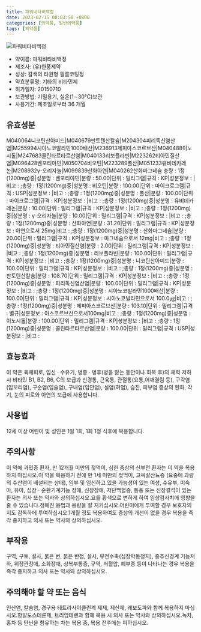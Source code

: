```yaml
---
title: 파워비타비백정
date: 2023-02-15 00:03:58 +0800
categories: [의약품, 일반의약품]
tags: [의약품]
---
```

![파워비타비백정](https://nedrug.mfds.go.kr/pbp/cmn/itemImageDownload/147427100481600066)

- 약이름: 파워비타비백정
- 제조사: (유)한풍제약
- 성상: 갈색의 타원형 필름코팅정
- 약효분류명: 기타의 비타민제
- 허가일자: 20150710
- 보관방법: 기밀용기, 실온(1∼30℃)보관
- 사용기간: 제조일로부터 36 개월
## 유효성분
M040064니코틴산아미드|M040679판토텐산칼슘|M204304피리독신염산염|M255994시아노코발라민1000배산|M236913제피아스코르브산|M040488이노시톨|M247683콜린타르타르산염|M040133리보플라빈|M223262티아민질산염|M096428벤포티아민|M050704비오틴|M223289폴산|M051233유비데카레논|M208932γ-오리자놀|M099839산화아연|M040262산화마그네슘
총량 : 1정(1200mg)중|성분명 : 벤포티아민|분량 : 50.00|단위 : 밀리그램|규격 : KP|성분정보 : |비고 : ;총량 : 1정(1200mg)중|성분명 : 비오틴|분량 : 100.00|단위 : 마이크로그램|규격 : USP|성분정보 : |비고 : ;총량 : 1정(1200mg)중|성분명 : 폴산|분량 : 100.00|단위 : 마이크로그램|규격 : KP|성분정보 : |비고 : ;총량 : 1정(1200mg)중|성분명 : 유비데카레논|분량 : 10.00|단위 : 밀리그램|규격 : KP|성분정보 : |비고 : ;총량 : 1정(1200mg)중|성분명 : γ-오리자놀|분량 : 10.00|단위 : 밀리그램|규격 : KP|성분정보 : |비고 : ;총량 : 1정(1200mg)중|성분명 : 산화아연|분량 : 31.20|단위 : 밀리그램|규격 : KP|성분정보 : 아연으로서 25mg|비고 : ;총량 : 1정(1200mg)중|성분명 : 산화마그네슘|분량 : 20.00|단위 : 밀리그램|규격 : KP|성분정보 : 마그네슘으로서 12mg|비고 : ;총량 : 1정(1200mg)중|성분명 : 티아민질산염|분량 : 2.00|단위 : 밀리그램|규격 : KP|성분정보 : |비고 : ;총량 : 1정(1200mg)중|성분명 : 리보플라빈|분량 : 100.00|단위 : 밀리그램|규격 : KP|성분정보 : |비고 : ;총량 : 1정(1200mg)중|성분명 : 니코틴산아미드|분량 : 100.00|단위 : 밀리그램|규격 : KP|성분정보 : |비고 : ;총량 : 1정(1200mg)중|성분명 : 판토텐산칼슘|분량 : 108.70|단위 : 밀리그램|규격 : KP|성분정보 : |비고 : ;총량 : 1정(1200mg)중|성분명 : 피리독신염산염|분량 : 100.00|단위 : 밀리그램|규격 : KP|성분정보 : |비고 : ;총량 : 1정(1200mg)중|성분명 : 시아노코발라민1000배산|분량 : 100.00|단위 : 밀리그램|규격 : KP|성분정보 : 시아노코발라민으로서 100.0㎍|비고 : ;총량 : 1정(1200mg)중|성분명 : 제피아스코르브산|분량 : 103.10|단위 : 밀리그램|규격 : 별규|성분정보 : 아스코르브산으로서100mg|비고 : ;총량 : 1정(1200mg)중|성분명 : 이노시톨|분량 : 100.00|단위 : 밀리그램|규격 : KP|성분정보 : |비고 : ;총량 : 1정(1200mg)중|성분명 : 콜린타르타르산염|분량 : 100.00|단위 : 밀리그램|규격 : USP|성분정보 : |비고 :
## 효능효과
이 약은 육체피로, 임신 · 수유기, 병중 · 병후(병을 앓는 동안이나 회복 후)의 체력 저하 시 비타민 B1, B2, B6, C의 보급과 신경통, 근육통, 관절통(요통,어깨결림 등), 구각염(입꼬리염), 구순염(입술염), 구내염(입안염), 설염(혀염), 습진, 피부염 증상의 완화, 각기, 눈의 피로와 아연의 보급에 사용합니다.
## 사용법
12세 이상 어린이 및 성인은 1일 1회, 1회 1정 식후에 복용합니다.
## 주의사항
이 약에 과민증 환자, 만 12개월 미만의 젖먹이, 심한 증상의 신부전 환자는 이 약을 복용하지 마십시오.이 약을 복용하기 전에 만 1세 미만의 젖먹이, 고옥살산뇨증 (요중에 과량의 수산염이 배설되는 상태), 임부 및 임신하고 있을 가능성이 있는 여성, 수유부, 미숙아, 유아, 심장ㆍ순환기계기능 장애, 신장장애, 저단백혈증, 통풍 또는 신장결석이 있는 환자는 의사 또는 약사와 상의하십시오.요를 황색으로 변하게 하여 임상검사치에 영향을 줄 수 있습니다.정해진 용법과 용량을 잘 지키십시오.어린이에게 투여할 경우 보호자의 지도 감독하에 투여하십시오.1개월 정도 복용하여도 증상의 개선이 없을 경우 복용을 즉각 중지하고 의사 또는 약사와 상의하십시오.
## 부작용
구역, 구토, 설사, 묽은 변, 붉은 반점, 설사, 부전수축(심장박동정지), 중추신경계 기능저하, 위장관장애, 소화장애, 상복부통증, 구역, 저혈압, 폐부종 등이 나타나는 경우 복용을 즉각 중지하고 의사 또는 약사와 상의하십시오.
## 주의해야 할 약 또는 음식
인산염, 칼슘염, 경구용 테트라사이클린계 제제, 제산제, 레보도파와 함께 복용하지 마십시오.항알도스테론제, 트리암테렌과 함께 복용 시 의사 또는 약사와 상의하십시오.녹차, 홍차 등 탄닌을 함유하는 차는 복용 중, 복용 전후에는 피하십시오.
